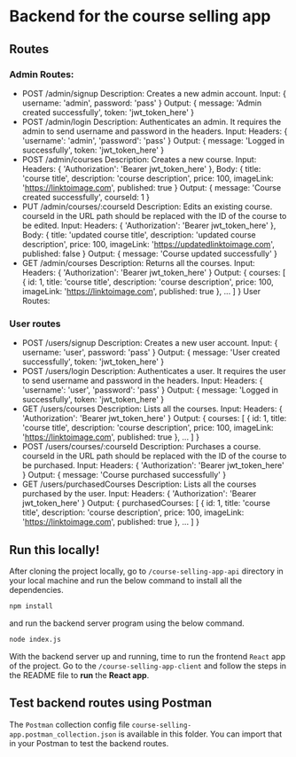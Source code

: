 # Backend for the course selling app

## Routes

### Admin Routes:

- POST /admin/signup
  Description: Creates a new admin account.
  Input: { username: 'admin', password: 'pass' }
  Output: { message: 'Admin created successfully', token: 'jwt_token_here' }
- POST /admin/login
  Description: Authenticates an admin. It requires the admin to send username and password in the headers.
  Input: Headers: { 'username': 'admin', 'password': 'pass' }
  Output: { message: 'Logged in successfully', token: 'jwt_token_here' }
- POST /admin/courses
  Description: Creates a new course.
  Input: Headers: { 'Authorization': 'Bearer jwt_token_here' }, Body: { title: 'course title', description: 'course description', price: 100, imageLink: 'https://linktoimage.com', published: true }
  Output: { message: 'Course created successfully', courseId: 1 }
- PUT /admin/courses/:courseId
  Description: Edits an existing course. courseId in the URL path should be replaced with the ID of the course to be edited.
  Input: Headers: { 'Authorization': 'Bearer jwt_token_here' }, Body: { title: 'updated course title', description: 'updated course description', price: 100, imageLink: 'https://updatedlinktoimage.com', published: false }
  Output: { message: 'Course updated successfully' }
- GET /admin/courses
  Description: Returns all the courses.
  Input: Headers: { 'Authorization': 'Bearer jwt_token_here' }
  Output: { courses: [ { id: 1, title: 'course title', description: 'course description', price: 100, imageLink: 'https://linktoimage.com', published: true }, ... ] }
  User Routes:

### User routes

- POST /users/signup
  Description: Creates a new user account.
  Input: { username: 'user', password: 'pass' }
  Output: { message: 'User created successfully', token: 'jwt_token_here' }
- POST /users/login
  Description: Authenticates a user. It requires the user to send username and password in the headers.
  Input: Headers: { 'username': 'user', 'password': 'pass' }
  Output: { message: 'Logged in successfully', token: 'jwt_token_here' }
- GET /users/courses
  Description: Lists all the courses.
  Input: Headers: { 'Authorization': 'Bearer jwt_token_here' }
  Output: { courses: [ { id: 1, title: 'course title', description: 'course description', price: 100, imageLink: 'https://linktoimage.com', published: true }, ... ] }
- POST /users/courses/:courseId
  Description: Purchases a course. courseId in the URL path should be replaced with the ID of the course to be purchased.
  Input: Headers: { 'Authorization': 'Bearer jwt_token_here' }
  Output: { message: 'Course purchased successfully' }
- GET /users/purchasedCourses
  Description: Lists all the courses purchased by the user.
  Input: Headers: { 'Authorization': 'Bearer jwt_token_here' }
  Output: { purchasedCourses: [ { id: 1, title: 'course title', description: 'course description', price: 100, imageLink: 'https://linktoimage.com', published: true }, ... ] }

## Run this locally!

After cloning the project locally, go to `/course-selling-app-api` directory in your local machine and run the below command to install all the dependencies.

```bash
npm install
```

and run the backend server program using the below command.

```bash
node index.js
```

With the backend server up and running, time to run the frontend `React` app of the project. Go to the `/course-selling-app-client` and follow the steps in the README file to **run** the **React app**.

## Test backend routes using Postman

The `Postman` collection config file `course-selling-app.postman_collection.json` is available in this folder. You can import that in your Postman to test the backend routes.
